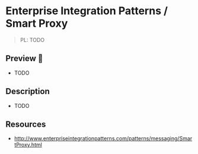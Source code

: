 # Enterprise Integration Patterns / Smart Proxy

> PL: TODO

## Preview 🎉

* TODO

## Description

* TODO

## Resources

* <http://www.enterpriseintegrationpatterns.com/patterns/messaging/SmartProxy.html>
